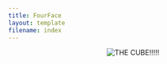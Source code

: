 ```yaml
---
title: FourFace
layout: template
filename: index
--- 
```


<p align="center">
  <img src="https://github.com/pmackle/EE-Emerge-2020-FourFace/blob/master/Documentation/Photos/boc.png?raw=true" alt="THE CUBE!!!!!"/>
</p>
